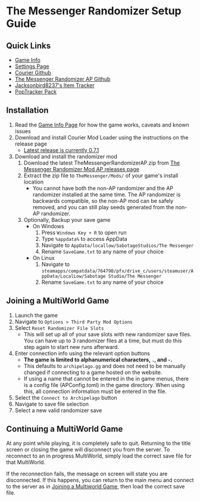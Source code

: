 # The Messenger Randomizer Setup Guide

## Quick Links
- [Game Info](../../../../games/The%20Messenger/info/en)
- [Settings Page](../../../../games/The%20Messenger/player-settings)
- [Courier Github](https://github.com/Brokemia/Courier)
- [The Messenger Randomizer AP Github](https://github.com/alwaysintreble/TheMessengerRandomizerModAP)
- [Jacksonbird8237's Item Tracker](https://github.com/Jacksonbird8237/TheMessengerItemTracker)
- [PopTracker Pack](https://github.com/alwaysintreble/TheMessengerTrackPack)

## Installation

1. Read the [Game Info Page](../../../../games/The%20Messenger/info/en) for how the game works, caveats and known issues
2. Download and install Courier Mod Loader using the instructions on the release page
   * [Latest release is currently 0.7.1](https://github.com/Brokemia/Courier/releases)
3. Download and install the randomizer mod
   1. Download the latest TheMessengerRandomizerAP.zip from
      [The Messenger Randomizer Mod AP releases page](https://github.com/alwaysintreble/TheMessengerRandomizerModAP/releases)
   2. Extract the zip file to `TheMessenger/Mods/` of your game's install location
      * You cannot have both the non-AP randomizer and the AP randomizer installed at the same time. The AP randomizer
        is backwards compatible, so the non-AP mod can be safely removed, and you can still play seeds generated from the
        non-AP randomizer.
   3. Optionally, Backup your save game
      * On Windows
        1. Press `Windows Key + R` to open run
        2. Type `%appdata%` to access AppData
        3. Navigate to `AppData/locallow/SabotageStudios/The Messenger`
        4. Rename `SaveGame.txt` to any name of your choice
      * On Linux
        1. Navigate to `steamapps/compatdata/764790/pfx/drive_c/users/steamuser/AppData/LocalLow/Sabotage Studio/The Messenger`
        2. Rename `SaveGame.txt` to any name of your choice

## Joining a MultiWorld Game

1. Launch the game
2. Navigate to `Options > Third Party Mod Options`
3. Select `Reset Randomizer File Slots`
   * This will set up all of your save slots with new randomizer save files. You can have up to 3 randomizer files at a
     time, but must do this step again to start new runs afterward.
4. Enter connection info using the relevant option buttons
   * **The game is limited to alphanumerical characters, `.`, and `-`.**
   * This defaults to `archipelago.gg` and does not need to be manually changed if connecting to a game hosted on the
     website.
   * If using a name that cannot be entered in the in game menus, there is a config file (APConfig.toml) in the game
     directory. When using this, all connection information must be entered in the file. 
5. Select the `Connect to Archipelago` button
6. Navigate to save file selection
7. Select a new valid randomizer save

## Continuing a MultiWorld Game

At any point while playing, it is completely safe to quit. Returning to the title screen or closing the game will
disconnect you from the server. To reconnect to an in progress MultiWorld, simply load the correct save file for that
MultiWorld.

If the reconnection fails, the message on screen will state you are disconnected. If this happens, you can return to the
main menu and connect to the server as in [Joining a Multiworld Game](#joining-a-multiworld-game), then load the correct
save file.
